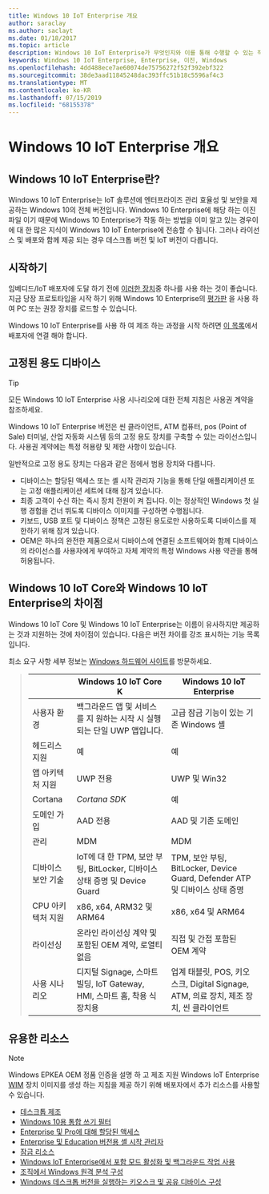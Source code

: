 ```yaml
---
title: Windows 10 IoT Enterprise 개요
author: saraclay
ms.author: saclayt
ms.date: 01/18/2017
ms.topic: article
description: Windows 10 IoT Enterprise가 무엇인지와 이를 통해 수행할 수 있는 작업에 대해 알아봅니다.
keywords: Windows 10 IoT Enterprise, Enterprise, 이진, Windows
ms.openlocfilehash: 4dd488ece7ae60074de75756272f52f392ebf322
ms.sourcegitcommit: 38de3aad11845248dac393ffc51b18c5596af4c3
ms.translationtype: MT
ms.contentlocale: ko-KR
ms.lasthandoff: 07/15/2019
ms.locfileid: "68155378"
---
```

# <a name="an-overview-of-windows-10-iot-enterprise"></a>Windows 10 IoT Enterprise 개요

## <a name="what-is-windows-10-iot-enterprise"></a>Windows 10 IoT Enterprise란?
Windows 10 IoT Enterprise는 IoT 솔루션에 엔터프라이즈 관리 효율성 및 보안을 제공하는 Windows 10의 전체 버전입니다. Windows 10 Enterprise에 해당 하는 이진 파일 이기 때문에 Windows 10 Enterprise가 작동 하는 방법을 이미 알고 있는 경우이에 대 한 많은 지식이 Windows 10 IoT Enterprise에 전송할 수 됩니다. 그러나 라이선스 및 배포와 함께 제공 되는 경우 데스크톱 버전 및 IoT 버전이 다릅니다. 

## <a name="getting-started"></a>시작하기 
임베디드/IoT 배포자에 도달 하기 전에 [이러한 장치](https://solutionsdirectory.intel.com/solutions-directory/processors/736/processors/766/processors/782/processors/788/processors/869/processors/879/processors/883/processors/888/processors/1053/processors/1058/processors/1103/processors/1107/processors/1110/processors/1117/processors/1133/processors/1135/processors/1139/processors/1141/processors/1175/processors/1192/processors/1344/processors/1348/processors/1349/processors/1371/processors/1392/processors/1729/processors/2284)중 하나를 사용 하는 것이 좋습니다.  지금 당장 프로토타입을 시작 하기 위해 Windows 10 Enterprise의 [평가판](https://www.microsoft.com/en-us/evalcenter/evaluate-windows-10-enterprise) 을 사용 하 여 PC 또는 권장 장치를 로드할 수 있습니다.

Windows 10 IoT Enterprise를 사용 하 여 제조 하는 과정을 시작 하려면 [이 목록](http://wincom.blob.core.windows.net/documents/Windows_IoT_Distributor_Information.pdf)에서 배포자에 연결 해야 합니다. 

## <a name="fixed-purpose-devices"></a>고정된 용도 디바이스 

> [!TIP]
> 모든 Windows 10 IoT Enterprise 사용 시나리오에 대한 전체 지침은 사용권 계약을 참조하세요.

Windows 10 IoT Enterprise 버전은 씬 클라이언트, ATM 컴퓨터, pos (Point of Sale) 터미널, 산업 자동화 시스템 등의 고정 용도 장치를 구축할 수 있는 라이선스입니다.  사용권 계약에는 특정 허용량 및 제한 사항이 있습니다. 

일반적으로 고정 용도 장치는 다음과 같은 점에서 범용 장치와 다릅니다.  
* 디바이스는 할당된 액세스 또는 셸 시작 관리자 기능을 통해 단일 애플리케이션 또는 고정 애플리케이션 세트에 대해 잠겨 있습니다.  
* 최종 고객이 수신 하는 즉시 장치 전원이 켜 집니다. 이는 정상적인 Windows 첫 실행 경험을 건너 뛰도록 디바이스 이미지를 구성하면 수행됩니다.
* 키보드, USB 포트 및 디바이스 정책은 고정된 용도로만 사용하도록 디바이스를 제한하기 위해 잠겨 있습니다.  
* OEM은 하나의 완전한 제품으로서 디바이스에 연결된 소프트웨어와 함께 디바이스의 라이선스를 사용자에게 부여하고 자체 계약의 특정 Windows 사용 약관을 통해 허용됩니다.

## <a name="differences-between-windows-10-iot-core-and-windows-10-iot-enterprise"></a>Windows 10 IoT Core와 Windows 10 IoT Enterprise의 차이점
Windows 10 IoT Core 및 Windows 10 IoT Enterprise는 이름이 유사하지만 제공하는 것과 지원하는 것에 차이점이 있습니다. 다음은 버전 차이를 강조 표시하는 기능 목록입니다.

최소 요구 사항 세부 정보는 [Windows 하드웨어 사이트](https://docs.microsoft.com/windows-hardware/design/minimum/minimum-hardware-requirements-overview)를 방문하세요.

> |             | Windows 10 IoT Core K  |  Windows 10 IoT Enterprise  |
> |-------------|----------|---------|
> | 사용자 환경 | 백그라운드 앱 및 서비스를 지 원하는 시작 시 실행 되는 단일 UWP 앱입니다. | 고급 잠금 기능이 있는 기존 Windows 셸 |
> | 헤드리스 지원 | 예 | 예 |
> | 앱 아키텍처 지원 | UWP 전용 | UWP 및 Win32 |
> | Cortana | *Cortana SDK* | 예 |
> | 도메인 가입 | AAD 전용 | AAD 및 기존 도메인 |
> | 관리 | MDM | MDM |
> | 디바이스 보안 기술 | IoT에 대 한 TPM, 보안 부팅, BitLocker, 디바이스 상태 증명 및 Device Guard | TPM, 보안 부팅, BitLocker, Device Guard, Defender ATP 및 디바이스 상태 증명 |
> | CPU 아키텍처 지원 | x86, x64, ARM32 및 ARM64 | x86, x64 및 ARM64 |
> | 라이선싱 | 온라인 라이선싱 계약 및 포함된 OEM 계약, 로열티 없음 | 직접 및 간접 포함된 OEM 계약 |
> | 사용 시나리오 | 디지털 Signage, 스마트 빌딩, IoT Gateway, HMI, 스마트 홈, 착용 식 장치용 | 업계 태블릿, POS, 키오스크, Digital Signage, ATM, 의료 장치, 제조 장치, 씬 클라이언트 |

## <a name="helpful-resources"></a>유용한 리소스
> [!NOTE]
> Windows EPKEA OEM 정품 인증을 설명 하 고 제조 지원 Windows IoT Enterprise [WIM](https://msdn.microsoft.com/library/windows/desktop/dd861280.aspx) 장치 이미지를 생성 하는 지침을 제공 하기 위해 배포자에서 추가 리소스를 사용할 수 있습니다.

* [데스크톱 제조](https://docs.microsoft.com/windows-hardware/manufacture/desktop/)
* [Windows 10용 통합 쓰기 필터](https://docs.microsoft.com/windows-hardware/customize/enterprise/unified-write-filter)
* [Enterprise 및 Pro에 대해 할당된 액세스](https://docs.microsoft.com/windows-hardware/customize/enterprise/assigned-access)
* [Enterprise 및 Education 버전용 셸 시작 관리자](https://docs.microsoft.com/windows-hardware/customize/enterprise/shell-launcher)
* [잠금 리소스](https://docs.microsoft.com/windows-hardware/customize/enterprise/create-a-kiosk-image) 
* [Windows IoT Enterprise에서 포함 모드 활성화 및 백그라운드 작업 사용](https://docs.microsoft.com/windows/iot-core/develop-your-app/embeddedmode)
* [조직에서 Windows 원격 분석 구성](https://docs.microsoft.com/windows/configuration/configure-windows-telemetry-in-your-organization )
* [Windows 데스크톱 버전을 실행하는 키오스크 및 공유 디바이스 구성](https://docs.microsoft.com/windows/configuration/kiosk-shared-pc)
